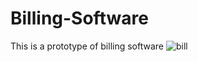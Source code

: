 # Billing-Software
This is a prototype of billing software 
![bill](https://github.com/naveen-kumawat/Billing-Software/assets/63699592/f9d1f69b-c3f3-459c-815d-a52a9791b184)
